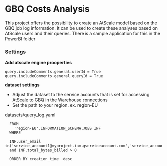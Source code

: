# GBQ Costs Analysis

This project offers the possibility to create an AtScale model based on the GBQ job log information. It can be used to create these analyses based on AtScale users and their queries. There is a sample application for this in the PowerBI folder

### Settings

**Add atscale engine prooperties**

`query.includeComments.general.userId = True`
`query.includeComments.general.queryId = True`

**dataset settings**

- Adjust the dataset to the service accounts that is set for accessing AtScale to GBQ in the Warehouse connections
- Set the path to your region. ex. region-EU


datasets/query_log.yaml
```
  FROM
    'region-EU'.INFORMATION_SCHEMA.JOBS INF
  WHERE

  INF.user_email in('service_account1@myproject.iam.gserviceaccount.com','service_account2@myproject.iam.gserviceaccount.com')
  and INF.total_bytes_billed > 0

  ORDER BY creation_time  desc
```
